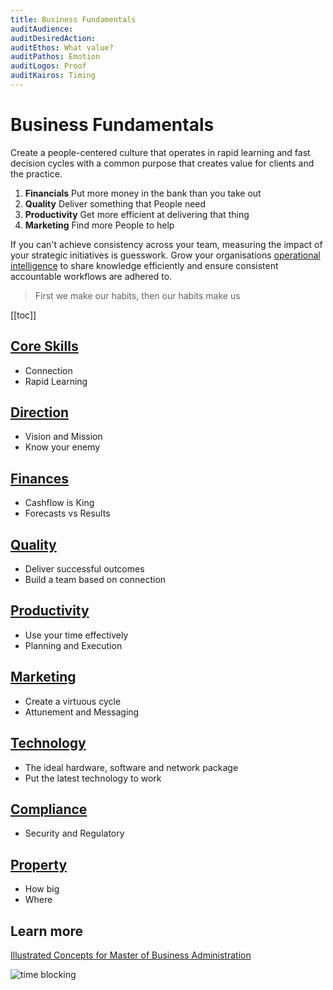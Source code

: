 ```yaml
---
title: Business Fundamentals
auditAudience:
auditDesiredAction:
auditEthos: What value?
auditPathos: Emotion
auditLogos: Proof
auditKairos: Timing
---
```


# Business Fundamentals

Create a people-centered culture that operates in rapid learning and fast decision cycles with a common purpose that creates value for clients and the practice.

1. **Financials** Put more money in the bank than you take out
2. **Quality** Deliver something that People need
3. **Productivity** Get more efficient at delivering that thing
4. **Marketing** Find more People to help

If you can't achieve consistency across your team, measuring the impact of your strategic initiatives is guesswork. Grow your organisations [operational intelligence](../../features/workflows/staff-management/how-to-create-operations-checklists/) to share knowledge efficiently and ensure consistent accountable workflows are adhered to.

> First we make our habits, then our habits make us

[[toc]]

## [Core Skills](./core-skills/)

- Connection
- Rapid Learning

## [Direction](./direction/)

- Vision and Mission
- Know your enemy

## [Finances](./finances/)

- Cashflow is King
- Forecasts vs Results

## [Quality](./quality/)

- Deliver successful outcomes
- Build a team based on connection

## [Productivity](./productivity/)

- Use your time effectively
- Planning and Execution

## [Marketing](./marketing/)

- Create a virtuous cycle
- Attunement and Messaging

## [Technology](./technology/)

- The ideal hardware, software and network package
- Put the latest technology to work

## [Compliance](./compliance/)

- Security and Regulatory

## [Property](./property/)

- How big
- Where

## Learn more

[Illustrated Concepts for Master of Business Administration](https://mba-mondays-illustrated.com/)

![time blocking](https://drive.google.com/uc?id=1agILVkkPyRAkjOZaLCRW4Ivt3N6mFVgv)

